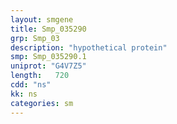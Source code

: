 ```yaml
---
layout: smgene
title: Smp_035290
grp: Smp_03
description: "hypothetical protein"
smp: Smp_035290.1
uniprot: "G4V7Z5"
length:   720
cdd: "ns"
kk: ns
categories: sm
---
```

